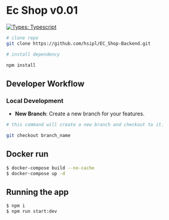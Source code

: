 # Ec Shop v0.01

[![Types: Typescript](https://img.shields.io/badge/Types-Typescript-blue?style=flat&logo=typescript)](https://www.typescriptlang.org/)

```sh
# clone repo
git clone https://github.com/hsipl/EC_Shop-Backend.git

# install dependency

npm install 

```

## Developer Workflow
### Local Development

- **New Branch**: Create a new branch for your features.

```sh
# this command will create a new branch and checkout to it.

git checkout branch_name
```

## Docker run
```bash
$ docker-compose build --no-cache
$ docker-compose up -d
```

## Running the app

```bash
$ npm i
$ npm run start:dev
```